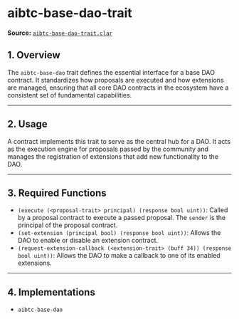# aibtc-base-dao-trait

**Source:** [`aibtc-base-dao-trait.clar`](../../../contracts/traits/aibtc-base-dao-trait.clar)

## 1. Overview

The `aibtc-base-dao` trait defines the essential interface for a base DAO contract. It standardizes how proposals are executed and how extensions are managed, ensuring that all core DAO contracts in the ecosystem have a consistent set of fundamental capabilities.

---

## 2. Usage

A contract implements this trait to serve as the central hub for a DAO. It acts as the execution engine for proposals passed by the community and manages the registration of extensions that add new functionality to the DAO.

---

## 3. Required Functions

- `(execute (<proposal-trait> principal) (response bool uint))`: Called by a proposal contract to execute a passed proposal. The `sender` is the principal of the proposal contract.
- `(set-extension (principal bool) (response bool uint))`: Allows the DAO to enable or disable an extension contract.
- `(request-extension-callback (<extension-trait> (buff 34)) (response bool uint))`: Allows the DAO to make a callback to one of its enabled extensions.

---

## 4. Implementations

- `aibtc-base-dao`
